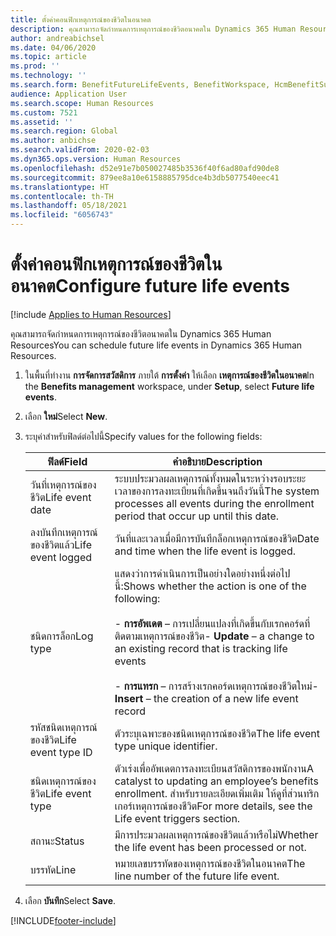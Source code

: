 ```yaml
---
title: ตั้งค่าคอนฟิกเหตุการณ์ของชีวิตในอนาคต
description: คุณสามารถจัดกำหนดการเหตุการณ์ของชีวิตอนาคตใน Dynamics 365 Human Resources
author: andreabichsel
ms.date: 04/06/2020
ms.topic: article
ms.prod: ''
ms.technology: ''
ms.search.form: BenefitFutureLifeEvents, BenefitWorkspace, HcmBenefitSummaryPart
audience: Application User
ms.search.scope: Human Resources
ms.custom: 7521
ms.assetid: ''
ms.search.region: Global
ms.author: anbichse
ms.search.validFrom: 2020-02-03
ms.dyn365.ops.version: Human Resources
ms.openlocfilehash: d52e91e7b050027485b3536f40f6ad80afd90de8
ms.sourcegitcommit: 879ee8a10e6158885795dce4b3db5077540eec41
ms.translationtype: HT
ms.contentlocale: th-TH
ms.lasthandoff: 05/18/2021
ms.locfileid: "6056743"
---
```

# <a name="configure-future-life-events"></a><span data-ttu-id="e2538-103">ตั้งค่าคอนฟิกเหตุการณ์ของชีวิตในอนาคต</span><span class="sxs-lookup"><span data-stu-id="e2538-103">Configure future life events</span></span>

[!include [Applies to Human Resources](../includes/applies-to-hr.md)]

<span data-ttu-id="e2538-104">คุณสามารถจัดกำหนดการเหตุการณ์ของชีวิตอนาคตใน Dynamics 365 Human Resources</span><span class="sxs-lookup"><span data-stu-id="e2538-104">You can schedule future life events in Dynamics 365 Human Resources.</span></span>

1. <span data-ttu-id="e2538-105">ในพื้นที่ทำงาน **การจัดการสวัสดิการ** ภายใต้ **การตั้งค่า** ให้เลือก **เหตุการณ์ของชีวิตในอนาคต**</span><span class="sxs-lookup"><span data-stu-id="e2538-105">In the **Benefits management** workspace, under **Setup**, select **Future life events**.</span></span>

2. <span data-ttu-id="e2538-106">เลือก **ใหม่**</span><span class="sxs-lookup"><span data-stu-id="e2538-106">Select **New**.</span></span>

3. <span data-ttu-id="e2538-107">ระบุค่าสำหรับฟิลด์ต่อไปนี้</span><span class="sxs-lookup"><span data-stu-id="e2538-107">Specify values for the following fields:</span></span>

   | <span data-ttu-id="e2538-108">ฟิลด์</span><span class="sxs-lookup"><span data-stu-id="e2538-108">Field</span></span> | <span data-ttu-id="e2538-109">คำอธิบาย</span><span class="sxs-lookup"><span data-stu-id="e2538-109">Description</span></span> |
   | --- | --- |
   | <span data-ttu-id="e2538-110">วันที่เหตุการณ์ของชีวิต</span><span class="sxs-lookup"><span data-stu-id="e2538-110">Life event date</span></span> | <span data-ttu-id="e2538-111">ระบบประมวลผลเหตุการณ์ทั้งหมดในระหว่างรอบระยะเวลาของการลงทะเบียนที่เกิดขึ้นจนถึงวันนี้</span><span class="sxs-lookup"><span data-stu-id="e2538-111">The system processes all events during the enrollment period that occur up until this date.</span></span> |
   | <span data-ttu-id="e2538-112">ลงบันทึกเหตุการณ์ของชีวิตแล้ว</span><span class="sxs-lookup"><span data-stu-id="e2538-112">Life event logged</span></span> | <span data-ttu-id="e2538-113">วันที่และเวลาเมื่อมีการบันทึกล็อกเหตุการณ์ของชีวิต</span><span class="sxs-lookup"><span data-stu-id="e2538-113">Date and time when the life event is logged.</span></span> |
   | <span data-ttu-id="e2538-114">ชนิดการล็อก</span><span class="sxs-lookup"><span data-stu-id="e2538-114">Log type</span></span> | <span data-ttu-id="e2538-115">แสดงว่าการดำเนินการเป็นอย่างใดอย่างหนึ่งต่อไปนี้:</span><span class="sxs-lookup"><span data-stu-id="e2538-115">Shows whether the action is one of the following:</span></span></br></br><span data-ttu-id="e2538-116">- **การอัพเดต** – การเปลี่ยนแปลงที่เกิดขึ้นกับเรกคอร์ดที่ติดตามเหตุการณ์ของชีวิต</span><span class="sxs-lookup"><span data-stu-id="e2538-116">- **Update** – a change to an existing record that is tracking life events</span></span></br></br><span data-ttu-id="e2538-117">- **การแทรก** – การสร้างเรกคอร์ดเหตุการณ์ของชีวิตใหม่</span><span class="sxs-lookup"><span data-stu-id="e2538-117">- **Insert** – the creation of a new life event record</span></span> |
   | <span data-ttu-id="e2538-118">รหัสชนิดเหตุการณ์ของชีวิต</span><span class="sxs-lookup"><span data-stu-id="e2538-118">Life event type ID</span></span> | <span data-ttu-id="e2538-119">ตัวระบุเฉพาะของชนิดเหตุการณ์ของชีวิต</span><span class="sxs-lookup"><span data-stu-id="e2538-119">The life event type unique identifier.</span></span> |
   | <span data-ttu-id="e2538-120">ชนิดเหตุการณ์ของชีวิต</span><span class="sxs-lookup"><span data-stu-id="e2538-120">Life event type</span></span> | <span data-ttu-id="e2538-121">ตัวเร่งเพื่ออัพเดตการลงทะเบียนสวัสดิการของพนักงาน</span><span class="sxs-lookup"><span data-stu-id="e2538-121">A catalyst to updating an employee’s benefits enrollment.</span></span> <span data-ttu-id="e2538-122">สำหรับรายละเอียดเพิ่มเติม ให้ดูที่ส่วนทริกเกอร์เหตุการณ์ของชีวิต</span><span class="sxs-lookup"><span data-stu-id="e2538-122">For more details, see the Life event triggers section.</span></span> |
   | <span data-ttu-id="e2538-123">สถานะ</span><span class="sxs-lookup"><span data-stu-id="e2538-123">Status</span></span> | <span data-ttu-id="e2538-124">มีการประมวลผลเหตุการณ์ของชีวิตแล้วหรือไม่</span><span class="sxs-lookup"><span data-stu-id="e2538-124">Whether the life event has been processed or not.</span></span> |
   | <span data-ttu-id="e2538-125">บรรทัด</span><span class="sxs-lookup"><span data-stu-id="e2538-125">Line</span></span> | <span data-ttu-id="e2538-126">หมายเลขบรรทัดของเหตุการณ์ของชีวิตในอนาคต</span><span class="sxs-lookup"><span data-stu-id="e2538-126">The line number of the future life event.</span></span> |

4. <span data-ttu-id="e2538-127">เลือก **บันทึก**</span><span class="sxs-lookup"><span data-stu-id="e2538-127">Select **Save**.</span></span> 


[!INCLUDE[footer-include](../includes/footer-banner.md)]